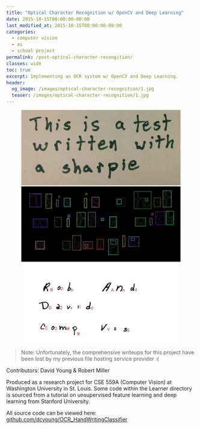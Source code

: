 ```yaml
---
title: "Optical Character Recognition w/ OpenCV and Deep Learning"
date: 2015-10-15T00:00:00-00:00
last_modified_at: 2015-10-15T00:00:00-00:00
categories:
  - computer vision
  - ai
  - school project
permalink: /post-optical-character-recongition/
classes: wide
toc: true
excerpt: Implementing an OCR system w/ OpenCV and Deep Learning.
header:
  og_image: /images/optical-character-recognition/1.jpg
  teaser: /images/optical-character-recognition/1.jpg
---
```


<figure class="third">
  <a href="/images/optical-character-recognition/0.jpg">
  <img src="/images/optical-character-recognition/0.jpg">
  </a>
  <a href="/images/optical-character-recognition/1.jpg">
  <img src="/images/optical-character-recognition/1.jpg">
  </a>
  <a href="/images/optical-character-recognition/2.jpg">
  <img src="/images/optical-character-recognition/2.jpg">
  </a>
</figure>

> Note: Unfortunately, the comprehensive writeups for this project have been lost by my previous file hosting service provider :(

Contributors: David Young & Robert Miller

Produced as a research project for CSE 559A (Computer Vision) at Washington University in St. Louis. Some code within the Learner directory is sourced from a tutorial on unsupervised feature learning and deep learning from Stanford University.

All source code can be viewed here: [github.com/dcyoung/OCR_HandWritingClassifier](https://github.com/dcyoung/OCR_HandWritingClassifier.git)

